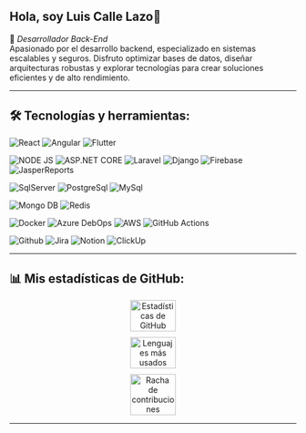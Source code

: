 ## Hola, soy Luis Calle Lazo👋

🎯 *Desarrollador Back-End*  
Apasionado por el desarrollo backend, especializado en sistemas escalables y seguros. Disfruto optimizar bases de datos, diseñar arquitecturas robustas y explorar tecnologías para crear soluciones eficientes y de alto rendimiento.

---

## 🛠 Tecnologías y herramientas:

![React](https://img.shields.io/badge/React-61DAFB?style=for-the-badge&logo=react&logoColor=black)
![Angular](https://img.shields.io/badge/Angular-DD0031?style=for-the-badge&logo=angular&logoColor=white)
![Flutter](https://img.shields.io/badge/Flutter-1FA4F5?style=for-the-badge&logo=flutter&logoColor=white)

![NODE JS](https://img.shields.io/badge/Node.js-339933?style=for-the-badge&logo=.net&logoColor=white)
![ASP.NET CORE](https://img.shields.io/badge/Asp.Net-8d1ff5?style=for-the-badge&logo=.net&logoColor=white)
![Laravel](https://https://img.shields.io/badge/Laravel-f51f1f?logo=laravel?style=for-the-badge&logo=laravel&logoColor=white)
![Django](https://img.shields.io/badge/Django-065702?style=for-the-badge&logo=django&logoColor=white)
![Firebase](https://img.shields.io/badge/Firebase-f0db0b?style=for-the-badge&logo=firebase&logoColor=white)
![JasperReports](https://img.shields.io/badge/JasperReports-1404ff?style=for-the-badge&logo=https://i.imgur.com/aWu6DEg.png&logoColor=white)

![SqlServer](https://img.shields.io/badge/SqlServer-7704bd?style=for-the-badge&logo=https://i.imgur.com/PoKSsJV.png&logoColor=white)
![PostgreSql](https://img.shields.io/badge/PostgreSql-4296fc?style=for-the-badge&logo=postgresql&logoColor=white)
![MySql](https://img.shields.io/badge/MySql-0b7ea4?style=for-the-badge&logo=mysql&logoColor=white)

![Mongo DB](https://img.shields.io/badge/MongoDB-27d534?style=for-the-badge&logo=mongodb&logoColor=white)
![Redis](https://img.shields.io/badge/Redis-d80000?style=for-the-badge&logo=redis&logoColor=white)

![Docker](https://img.shields.io/badge/Docker-2496ED?style=for-the-badge&logo=docker&logoColor=white)
![Azure DebOps](https://img.shields.io/badge/AzureDebOps-0087b6?style=for-the-badge&logo=https://i.imgur.com/6xDdS77.png&logoColor=white)
![AWS](https://img.shields.io/badge/AWS-b66000?style=for-the-badge&logo=amazonwebservices&logoColor=white)
![GitHub Actions](https://img.shields.io/badge/GitHub%20Actions-000000?style=for-the-badge&logo=githubactions&logoColor=white)

![Github](https://img.shields.io/badge/Github-000000?style=for-the-badge&logo=github&logoColor=white)
![Jira](https://img.shields.io/badge/Jira-2482f3?style=for-the-badge&logo=jira&logoColor=white)
![Notion](https://img.shields.io/badge/Notion-000000?style=for-the-badge&logo=notion&logoColor=white)
![ClickUp](https://img.shields.io/badge/ClickUp-f324e9?style=for-the-badge&logo=clickup&logoColor=white)

---

## 📊 Mis estadísticas de GitHub:

<div align="center" style="display: flex; flex-wrap: wrap; justify-content: center; gap: 10px;">

  <img src="https://github-readme-stats.vercel.app/api?username=LuisCalleLazo&show_icons=true&theme=tokyonight" alt="Estadísticas de GitHub" style="width: 32%; min-width: 250px;">

  <img src="https://github-readme-stats.vercel.app/api/top-langs/?username=LuisCalleLazo&layout=compact&theme=tokyonight" alt="Lenguajes más usados" style="width: 32%; min-width: 250px;">

  <img src="https://github-readme-streak-stats.herokuapp.com/?user=LuisCalleLazo&theme=tokyonight" alt="Racha de contribuciones" style="width: 32%; min-width: 250px;">

</div>

---
